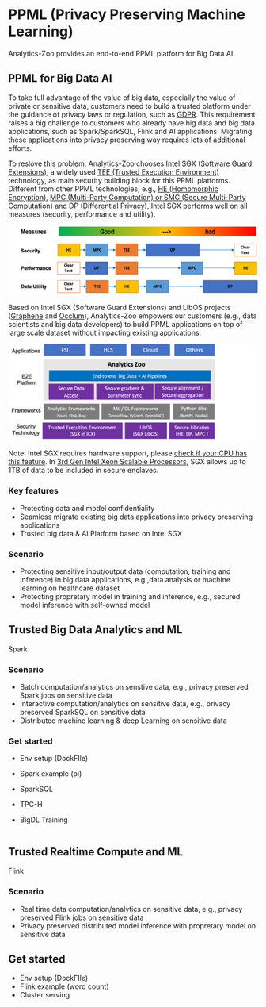 # PPML (Privacy Preserving Machine Learning)

Analytics-Zoo provides an end-to-end PPML platform for Big Data AI.

## PPML for Big Data AI

To take full advantage of the value of big data, especially the value of private or sensitive data, customers need to build a trusted platform under the guidance of privacy laws or regulation, such as [GDPR](https://gdpr-info.eu/). This requirement raises a big challenge to customers who already have big data and big data applications, such as Spark/SparkSQL, Flink and AI applications. Migrating these applications into privacy preserving way requires lots of additional efforts.

To reslove this problem, Analytics-Zoo chooses [Intel SGX (Software Guard Extensions)](https://software.intel.com/content/www/us/en/develop/topics/software-guard-extensions.html), a widely used [TEE (Trusted Execution Environment)](https://en.wikipedia.org/wiki/Trusted_execution_environment) technology, as main security building block for this PPML platforms. Different from other PPML technologies, e.g., [HE (Homomorphic Encryption)](https://en.wikipedia.org/wiki/Homomorphic_encryption), [MPC (Multi-Party Computation) or SMC (Secure Multi-Party Computation)](https://en.wikipedia.org/wiki/Secure_multi-party_computation) and [DP (Differential Privacy)](https://en.wikipedia.org/wiki/Differential_privacy), Intel SGX performs well on all measures (security, performance and utility).

![PPML Technologies](../../../../../docs/Image/PPML/ppml_tech.png)

Based on Intel SGX (Software Guard Extensions) and LibOS projects ([Graphene](https://grapheneproject.io/) and [Occlum](https://occlum.io/)), Analytics-Zoo empowers our customers (e.g., data scientists and big data developers) to build PPML applications on top of large scale dataset without impacting existing applications.

![PPML Architecture](../../../../../docs/Image/PPML/ppml_arch.png#center)

Note: Intel SGX requires hardware support, please [check if your CPU has this feature](https://www.intel.com/content/www/us/en/support/articles/000028173/processors/intel-core-processors.html). In [3rd Gen Intel Xeon Scalable Processors](https://newsroom.intel.com/press-kits/3rd-gen-intel-xeon-scalable/), SGX allows up to 1TB of data to be included in secure enclaves.

### Key features

- Protecting data and model confidentiality
- Seamless migrate existing big data applications into privacy preserving applications
- Trusted big data & AI Platform based on Intel SGX

### Scenario

- Protecting sensitive input/output data (computation, training and inference) in big data applications, e.g.,data analysis or machine learning on healthcare dataset
- Protecting propretary model in training and inference, e.g., secured model inference with self-owned model

## Trusted Big Data Analytics and ML

Spark

### Scenario

- Batch computation/analytics on senstive data, e.g., privacy preserved Spark jobs on sensitive data
- Interactive computation/analytics on sensitive data, e.g., privacy preserved SparkSQL on sensitive data
- Distributed machine learning & deep Learning on sensitive data

### Get started

- Env setup (DockFIle)

- Spark example (pi)
- SparkSQL
- TPC-H
- BigDL Training

```bash
```

## Trusted Realtime Compute and ML

Flink

### Scenario

- Real time data computation/analytics on sensitive data, e.g., privacy preserved Flink jobs on sensitive data
- Privacy preserved distributed model inference with propretary model on sensitive data

## Get started

- Env setup (DockFIle)
- Flink example (word count)
- Cluster serving

```bash
```
